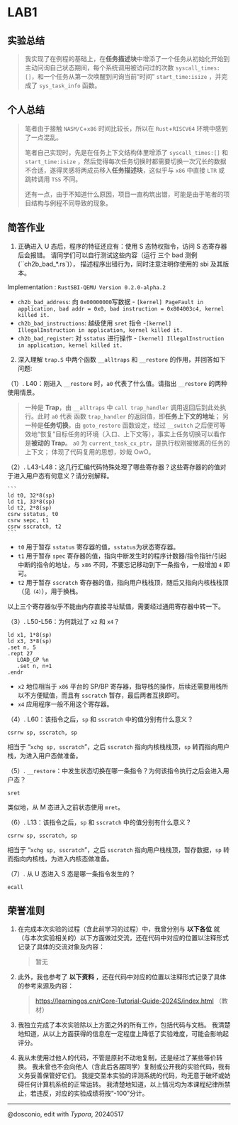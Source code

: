 # LAB1

## 实验总结

> 我实现了在例程的基础上，在**任务描述块**中增添了一个任务从初始化开始到主动问询自己状态期间，每个系统调用被访问过的次数 `syscall_times:[]`，和一个任务从第一次唤醒到问询当前“时间”  `start_time:isize` ，并完成了 `sys_task_info` 函数。



## 个人总结

> 笔者由于接触 `NASM/C`+`x86` 时间比较长，所以在 `Rust`+`RISCV64` 环境中感到了一点混乱。
>
> 笔者自己实现时，先是在任务上下文结构体里增添了 `syscall_times:[]` 和 `start_time:isize` ，然后觉得每次任务切换时都需要切换一次冗长的数据不合适，遂得灵感将两成员移入**任务描述块**，这似乎与 `x86` 中直接 `LTR` 或跳转调用 `TSS` 不同。
>
> 还有一点，由于不知道什么原因，项目一直构筑出错，可能是由于笔者的项目结构与例程不同导致的现象。



## 简答作业

1. 正确进入 U 态后，程序的特征还应有：使用 S 态特权指令，访问 S 态寄存器后会报错。 请同学们可以自行测试这些内容（运行 三个 bad 测例 (``ch2b_bad_*.rs`)）， 描述程序出错行为，同时注意注明你使用的 sbi 及其版本。

Implementation     : `RustSBI-QEMU Version 0.2.0-alpha.2` 

- `ch2b_bad_address`: 向 `0x00000000`写数据 - `[kernel] PageFault in application, bad addr = 0x0, bad instruction = 0x804003c4, kernel killed it.`
- `ch2b_bad_instructions`: 越级使用 `sret` 指令  -`[kernel] IllegalInstruction in application, kernel killed it.`
- `ch2b_bad_register`: 对 `sstatus` 进行操作 - `[kernel] IllegalInstruction in application, kernel killed it.`

2. 深入理解 `trap.S` 中两个函数 `__alltraps` 和 `__restore` 的作用，并回答如下问题:

（1）. L40：刚进入 `__restore` 时，`a0` 代表了什么值。请指出 `__restore` 的两种使用情景。

> 一种是 **Trap**，由 `__alltraps` 中 `call trap_handler` 调用返回后到此处执行。此时 `a0` 代表 函数 `trap_handler` 的返回值，即**任务上下文的地址**；
> 另一种是**任务切换**，由 `goto_restore` 函数设定，经过 `__switch` 之后便可等效地“恢复”目标任务的环境（入口、上下文等），事实上任务切换可以看作是**被动的 Trap**。 `a0` 为 `current_task_cx_ptr`，是执行权刚被撤离的任务的上下文；
> 体现了代码复用的思想，妙哉 OwO。



（2）. L43-L48：这几行汇编代码特殊处理了哪些寄存器？这些寄存器的的值对于进入用户态有何意义？请分别解释。

~~~assembly
```
ld t0, 32*8(sp)
ld t1, 33*8(sp)
ld t2, 2*8(sp)
csrw sstatus, t0
csrw sepc, t1
csrw sscratch, t2
```
~~~

- `t0` 用于暂存 `sstatus` 寄存器的值，`sstatus`为状态寄存器。
- `t1` 用于暂存 `spec` 寄存器的值，指向中断发生时的程序计数器/指令指针/引起中断的指令的地址，与 `x86` 不同，不要忘记移动到下一条指令，一般增加 `4` 即可。
- `t2` 用于暂存 `sscratch` 寄存器的值，指向用户栈栈顶，随后又指向内核栈栈顶（见`（4）`），用于换栈。

以上三个寄存器似乎不能由内存直接寻址赋值，需要经过通用寄存器中转一下。


（3）. L50-L56：为何跳过了 `x2` 和 `x4`？

```assembly
ld x1, 1*8(sp)
ld x3, 3*8(sp)
.set n, 5
.rept 27
   LOAD_GP %n
   .set n, n+1
.endr
```

- `x2`  地位相当于 `x86` 平台的 SP/BP 寄存器，指导栈的操作，后续还需要用栈所以不方便赋值，而且有 `sscratch` 暂存，最后两者互换即可。
- `x4` 应用程序一般不用这个寄存器。



（4）. L60：该指令之后，`sp` 和 `sscratch` 中的值分别有什么意义？

```assembly
csrrw sp, sscratch, sp
```

相当于 “`xchg sp, sscratch`”，之后 `sscratch` 指向内核栈栈顶，`sp` 转而指向用户栈，为进入用户态做准备。

（5）. `__restore`：中发生状态切换在哪一条指令？为何该指令执行之后会进入用户态？

`sret`

类似地，从 M 态进入之前状态使用 `mret`。

（6）. L13：该指令之后，`sp` 和 `sscratch` 中的值分别有什么意义？

```assembly
csrrw sp, sscratch, sp
```

相当于 “`xchg sp, sscratch`”，之后 `sscratch` 指向用户栈栈顶，暂存数据，`sp` 转而指向内核栈，为进入内核态做准备。


（7）. 从 U 态进入 S 态是哪一条指令发生的？

`ecall` 

## **荣誉准则**

1. 在完成本次实验的过程（含此前学习的过程）中，我曾分别与 **以下各位** 就（与本次实验相关的）以下方面做过交流，还在代码中对应的位置以注释形式记录了具体的交流对象及内容：

    > 暂无

2. 此外，我也参考了 **以下资料** ，还在代码中对应的位置以注释形式记录了具体的参考来源及内容：

    > https://learningos.cn/rCore-Tutorial-Guide-2024S/index.html （教材）

3. 我独立完成了本次实验除以上方面之外的所有工作，包括代码与文档。 我清楚地知道，从以上方面获得的信息在一定程度上降低了实验难度，可能会影响起评分。

4. 我从未使用过他人的代码，不管是原封不动地复制，还是经过了某些等价转换。 我未曾也不会向他人（含此后各届同学）复制或公开我的实验代码，我有义务妥善保管好它们。 我提交至本实验的评测系统的代码，均无意于破坏或妨碍任何计算机系统的正常运转。 我清楚地知道，以上情况均为本课程纪律所禁止，若违反，对应的实验成绩将按“-100”分计。



---

@dosconio, edit with *Typora*, 20240517
